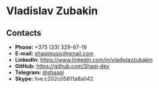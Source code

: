 # Vladislav Zubakin
## Contacts
- **Phone:** +375 (33) 329-67-19
- **E-mail:** shaqimusic@gmail.com
- **LinkedIn:** https://www.linkedin.com/in/vladislavzubakin
- **GitHub:** https://github.com/Shaqi-dev
- **Telegram:** [@shaaqi](https://t.me/shaaaqi)
- **Skype:** live:c202c05811a8a042
